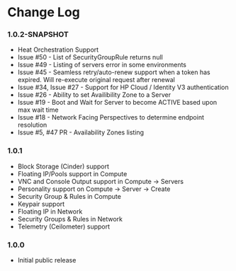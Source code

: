 # Change Log

### 1.0.2-SNAPSHOT

* Heat Orchestration Support
* Issue #50 - List of SecurityGroupRule returns null
* Issue #49 - Listing of servers error in some environments
* Issue #45 - Seamless retry/auto-renew support when a token has expired. Will re-execute original request after renewal
* Issue #34, Issue #27 - Support for HP Cloud / Identity V3 authentication
* Issue #26 - Ability to set Availibility Zone to a Server
* Issue #19 - Boot and Wait for Server to become ACTIVE based upon max wait time
* Issue #18 - Network Facing Perspectives to determine endpoint resolution
* Issue #5, #47 PR - Availability Zones listing

### 1.0.1

* Block Storage (Cinder) support
* Floating IP/Pools support in Compute
* VNC and Console Output support in Compute -> Servers
* Personality support on Compute -> Server -> Create
* Security Group & Rules in Compute
* Keypair support
* Floating IP in Network
* Security Groups & Rules in Network
* Telemetry (Ceilometer) support

### 1.0.0

* Initial public release
